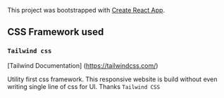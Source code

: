 This project was bootstrapped with [Create React App](https://github.com/facebook/create-react-app).

## CSS Framework used

### `Tailwind css`
[Tailwind Documentation] (https://tailwindcss.com/)

  Utility first css framework. This responsive website is build without even writing single line of css for UI. Thanks `Tailwind CSS`
